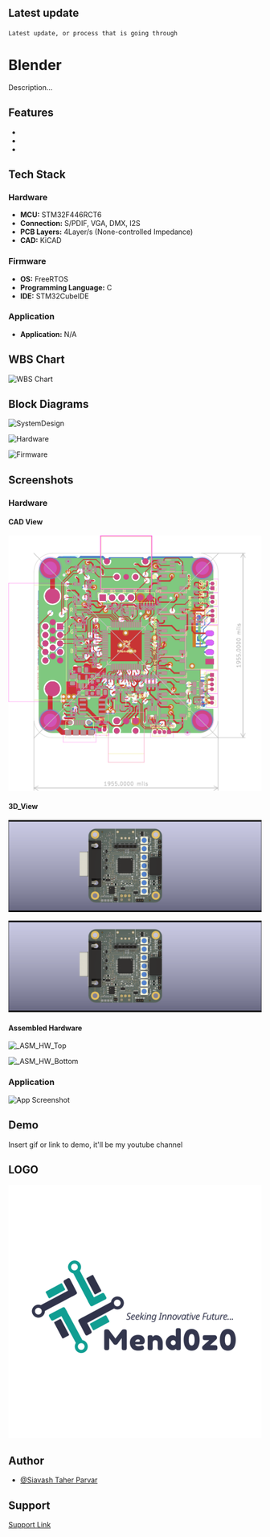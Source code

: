 
## Latest update


``
Latest update, or process that is going through
``


# Blender

Description...


## Features

- 
- 
- 


## Tech Stack

### Hardware

- **MCU:** STM32F446RCT6
- **Connection:** S/PDIF, VGA, DMX, I2S
- **PCB Layers:** 4Layer/s (None-controlled Impedance)
- **CAD:** KiCAD

### Firmware

- **OS:** FreeRTOS
- **Programming Language:** C
- **IDE:** STM32CubeIDE

### Application

- **Application:** N/A


## WBS Chart

![WBS Chart](https://github.com/mend0z0)


## Block Diagrams

![SystemDesign](https://github.com/mend0z0)

![Hardware](https://github.com/mend0z0)

![Firmware](https://github.com/mend0z0)


## Screenshots

### Hardware

#### CAD View

![_HW](https://github.com/mend0z0/Blender/blob/main/Document/Hardware%20Screenshot/Hardware%20Picture/_HW_Blender-v1.0.svg)

#### 3D_View

![_3DView_Top](https://github.com/mend0z0/Blender/blob/main/Document/Hardware%20Screenshot/3D%20View/_3DView_Top_Blender_v1.0.png)

![_3DView_Bottom](https://github.com/mend0z0/Blender/blob/main/Document/Hardware%20Screenshot/3D%20View/_3DView_Top_Blender_v1.0.png)
 
#### Assembled Hardware

![_ASM_HW_Top](https://github.com/mend0z0)

![_ASM_HW_Bottom](https://github.com/mend0z0)

### Application
![App Screenshot](https://github.com/mend0z0)


## Demo

Insert gif or link to demo, it'll be my youtube channel

## LOGO

![Logo](https://github.com/mend0z0/Blender/blob/main/LOGO.png)


## Author

- [@Siavash Taher Parvar](https://www.linkedin.com/in/mend0z0)


## Support

[Support Link](https://github.com/sponsors/mend0z0)

